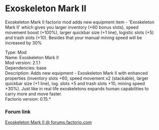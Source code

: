 # Exoskeleton Mark II
Exoskeleton Mark II factorio mod adds new equipment item - 'Exoskeleton Mark II' which gives you larger inventory (+60 bonus slots), speed movement boost (+100%), larger quickbar size (+1 line),  logistic slots (+5) and trash slots (+10). Besides that your manual mining speed will be increased by 30%

Type: Mod</br>
Name: Exoskeleton Mark II</br>
Mod version: 2.1.1</br>
Dependencies: base</br>
Description: Adds new equipment - Exoskeleton Mark II with enhanced properties (inventory slots +60, speed movement x2 (stackable), larger quickbar size (+1 line), log. slots +5 and trash slots +10, mining speed +30%). Just like in real life exoskeletons expands human capabilities to carry more and move faster.</br>
Factorio version: 0.15.*

### Forum link
[Exoskeleton Mark II @ forums.factorio.com](https://forums.factorio.com/viewtopic.php?f=93&t=39645&p=235794#p235794)
